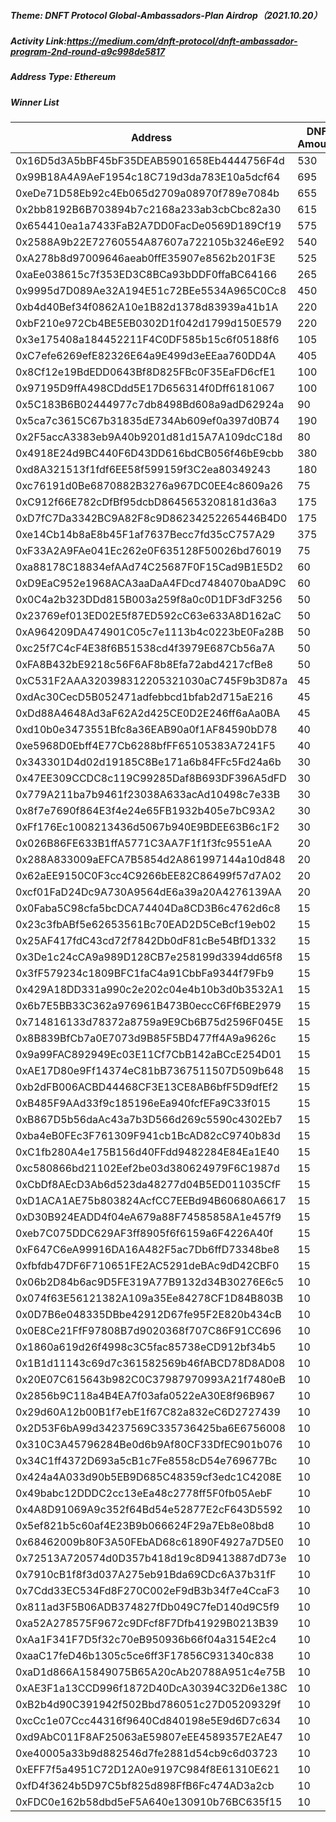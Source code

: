 ##### Theme: DNFT Protocol Global-Ambassadors-Plan Airdrop（2021.10.20）

##### Activity Link:https://medium.com/dnft-protocol/dnft-ambassador-program-2nd-round-a9c998de5817

##### Address Type: Ethereum

##### Winner List

| Address                                    | DNF Amount |
| ------------------------------------------ | ---------- |
| 0x16D5d3A5bBF45bF35DEAB5901658Eb4444756F4d | 530        |
| 0x99B18A4A9AeF1954c18C719d3da783E10a5dcf64 | 695        |
| 0xeDe71D58Eb92c4Eb065d2709a08970f789e7084b | 655        |
| 0x2bb8192B6B703894b7c2168a233ab3cbCbc82a30 | 615        |
| 0x654410ea1a7433FaB2A7DD0FacDe0569D189Cf19 | 575        |
| 0x2588A9b22E72760554A87607a722105b3246eE92 | 540        |
| 0xA278b8d97009646aeab0ffE35907e8562b201F3E | 525        |
| 0xaEe038615c7f353ED3C8BCa93bDDF0ffaBC64166 | 265        |
| 0x9995d7D089Ae32A194E51c72BEe5534A965C0Cc8 | 450        |
| 0xb4d40Bef34f0862A10e1B82d1378d83939a41b1A | 220        |
| 0xbF210e972Cb4BE5EB0302D1f042d1799d150E579 | 220        |
| 0x3e175408a184452211F4C0DF585b15c6f05188f6 | 105        |
| 0xC7efe6269efE82326E64a9E499d3eEEaa760DD4A | 405        |
| 0x8Cf12e19BdEDD0643Bf8D825FBc0F35EaFD6cfE1 | 100        |
| 0x97195D9ffA498CDdd5E17D656314f0Dff6181067 | 100        |
| 0x5C183B6B02444977c7db8498Bd608a9adD62924a | 90         |
| 0x5ca7c3615C67b31835dE734Ab609ef0a397d0B74 | 190        |
| 0x2F5accA3383eb9A40b9201d81d15A7A109dcC18d | 80         |
| 0x4918E24d9BC440F6D43DD616bdCB056f46bE9cbb | 380        |
| 0xd8A321513f1fdf6EE58f599159f3C2ea80349243 | 180        |
| 0xc76191d0Be6870882B3276a967DC0EE4c8609a26 | 75         |
| 0xC912f66E782cDfBf95dcbD8645653208181d36a3 | 175        |
| 0xD7fC7Da3342BC9A82F8c9D86234252265446B4D0 | 175        |
| 0xe14Cb14b8aE8b45F1af7637Becc7fd35cC757A29 | 375        |
| 0xF33A2A9FAe041Ec262e0F635128F50026bd76019 | 75         |
| 0xa88178C18834efAAd74C25687F0F15Cad9B1E5D2 | 60         |
| 0xD9EaC952e1968ACA3aaDaA4FDcd7484070baAD9C | 60         |
| 0x0C4a2b323DDd815B003a259f8a0c0D1DF3dF3256 | 50         |
| 0x23769ef013ED02E5f87ED592cC63e633A8D162aC | 50         |
| 0xA964209DA474901C05c7e1113b4c0223bE0Fa28B | 50         |
| 0xc25f7C4cF4E38f6B51538cd4f3979E687Cb56a7A | 50         |
| 0xFA8B432bE9218c56F6AF8b8Efa72abd4217cfBe8 | 50         |
| 0xC531F2AAA320398312205321030aC745F9b3D87a | 45         |
| 0xdAc30CecD5B052471adfebbcd1bfab2d715aE216 | 45         |
| 0xDd88A4648Ad3aF62A2d425CE0D2E246ff6aAa0BA | 45         |
| 0xd10b0e3473551Bfc8a36EAB90a0f1AF84590bD78 | 40         |
| 0xe5968D0Ebff4E77Cb6288bfFF65105383A7241F5 | 40         |
| 0x343301D4d02d19185C8Be171a6b84FFc5Fd24a6b | 30         |
| 0x47EE309CCDC8c119C99285Daf8B693DF396A5dFD | 30         |
| 0x779A211ba7b9461f23038A633acAd10498c7e33B | 30         |
| 0x8f7e7690f864E3f4e24e65FB1932b405e7bC93A2 | 30         |
| 0xFf176Ec1008213436d5067b940E9BDEE63B6c1F2 | 30         |
| 0x026B86FE633B1ffA5771C3AA7F1f1f3fc9551eAA | 20         |
| 0x288A833009aEFCA7B5854d2A861997144a10d848 | 20         |
| 0x62aEE9150C0F3cc4C9266bEE82C86499f57d7A02 | 20         |
| 0xcf01FaD24Dc9A730A9564dE6a39a20A4276139AA | 20         |
| 0x0Faba5C98cfa5bcDCA74404Da8CD3B6c4762d6c8 | 15         |
| 0x23c3fbABf5e62653561Bc70EAD2D5CeBcf19eb02 | 15         |
| 0x25AF417fdC43cd72f7842Db0dF81cBe54BfD1332 | 15         |
| 0x3De1c24cCA9a989D128CB7e258199d3394dd65f8 | 15         |
| 0x3fF579234c1809BFC1faC4a91CbbFa9344f79Fb9 | 15         |
| 0x429A18DD331a990c2e202c04e4b10b3d0b3532A1 | 15         |
| 0x6b7E5BB33C362a976961B473B0eccC6Ff6BE2979 | 15         |
| 0x714816133d78372a8759a9E9Cb6B75d2596F045E | 15         |
| 0x8B839BfCb7a0E7073d9B85F5BD477ff4A9a9626c | 15         |
| 0x9a99FAC892949Ec03E11Cf7CbB142aBCcE254D01 | 15         |
| 0xAE17D80e9Ff14374eC81bB7367511507D509b648 | 15         |
| 0xb2dFB006ACBD44468CF3E13CE8AB6bfF5D9dfEf2 | 15         |
| 0xB485F9AAd33f9c185196eEa940fcfEFa9C33f015 | 15         |
| 0xB867D5b56daAc43a7b3D566d269c5590c4302Eb7 | 15         |
| 0xba4eB0FEc3F761309F941cb1BcAD82cC9740b83d | 15         |
| 0xC1fb280A4e175B156d40FFdd9482284E84Ea1E40 | 15         |
| 0xc580866bd21102Eef2be03d380624979F6C1987d | 15         |
| 0xCbDf8AEcD3Ab6d523da48277d04B5ED011035CfF | 15         |
| 0xD1ACA1AE75b803824AcfCC7EEBd94B60680A6617 | 15         |
| 0xD30B924EADD4f04eA679a88F74585858A1e457f9 | 15         |
| 0xeb7C075DDC629AF3ff8905f6f6159a6F4226A40f | 15         |
| 0xF647C6eA99916DA16A482F5ac7Db6ffD73348be8 | 15         |
| 0xfbfdb47DF6F710651FE2AC5291deBAc9dD42CBF0 | 15         |
| 0x06b2D84b6ac9D5FE319A77B9132d34B30276E6c5 | 10         |
| 0x074f63E56121382A109a35Ee84278CF1D84B803B | 10         |
| 0x0D7B6e048335DBbe42912D67fe95F2E820b434cB | 10         |
| 0x0E8Ce21FfF97808B7d9020368f707C86F91CC696 | 10         |
| 0x1860a619d26f4998c3C5fac85738eCD912bf34b5 | 10         |
| 0x1B1d11143c69d7c361582569b46fABCD78D8AD08 | 10         |
| 0x20E07C615643b982C0C37987970993A21f7480eB | 10         |
| 0x2856b9C118a4B4EA7f03afa0522eA30E8f96B967 | 10         |
| 0x29d60A12b00B1f7ebE1f67C82a832eC6D2727439 | 10         |
| 0x2D53F6bA99d34237569C335736425ba6E6756008 | 10         |
| 0x310C3A45796284Be0d6b9Af80CF33DfEC901b076 | 10         |
| 0x34C1ff4372D693a5cB1c7Fe8558cD54e769677Bc | 10         |
| 0x424a4A033d90b5EB9D685C48359cf3edc1C4208E | 10         |
| 0x49babc12DDDC2cc13eEa48c2778ff5F0fb05AebF | 10         |
| 0x4A8D91069A9c352f64Bd54e52877E2cF643D5592 | 10         |
| 0x5ef821b5c60af4E23B9b066624F29a7Eb8e08bd8 | 10         |
| 0x68462009b80F3A50FEbAD68c61890F4927a7D5E0 | 10         |
| 0x72513A720574d0D357b418d19c8D9413887dD73e | 10         |
| 0x7910cB1f8f3d037A275eb91Bda69CDc6A37b31fF | 10         |
| 0x7Cdd33EC534Fd8F270C002eF9dB3b34f7e4CcaF3 | 10         |
| 0x811ad3F5B06ADB374827fDb049C7feD140d9C5f9 | 10         |
| 0xa52A278575F9672c9DFcf8F7Dfb41929B0213B39 | 10         |
| 0xAa1F341F7D5f32c70eB950936b66f04a3154E2c4 | 10         |
| 0xaaC17feD46b1305c5ce6ff3F17856C931340c838 | 10         |
| 0xaD1d866A15849075B65A20cAb20788A951c4e75B | 10         |
| 0xAE3F1a13CCD996f1872D40DcA30394C32D6e138C | 10         |
| 0xB2b4d90C391942f502Bbd786051c27D05209329f | 10         |
| 0xcCc1e07Ccc44316f9640Cd840198e5E9d6D7c634 | 10         |
| 0xd9AbC011F8AF25063aE59807eEE4589357E2AE47 | 10         |
| 0xe40005a33b9d882546d7fe2881d54cb9c6d03723 | 10         |
| 0xEFF7f5a4951C72D12A0e9197C984f8E61310E621 | 10         |
| 0xfD4f3624b5D97C5bf825d898FfB6Fc474AD3a2cb | 10         |
| 0xFDC0e162b58dbd5eF5A640e130910b76BC635f15 | 10         |
